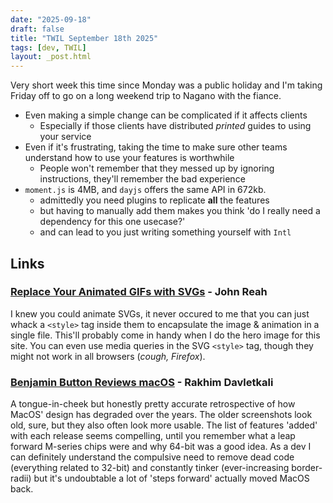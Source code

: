 ```yaml
---
date: "2025-09-18"
draft: false
title: "TWIL September 18th 2025"
tags: [dev, TWIL]
layout: _post.html
---
```


Very short week this time since Monday was a public holiday and I'm taking Friday off to go on a long weekend trip to Nagano with the fiance.

- Even making a simple change can be complicated if it affects clients
  - Especially if those clients have distributed _printed_ guides to using your service
- Even if it's frustrating, taking the time to make sure other teams understand how to use your features is worthwhile
  - People won't remember that they messed up by ignoring instructions, they'll remember the bad experience
- `moment.js` is 4MB, and `dayjs` offers the same API in 672kb.
  - admittedly you need plugins to replicate **all** the features
  - but having to manually add them makes you think 'do I really need a dependency for this one usecase?'
  - and can lead to you just writing something yourself with `Intl`

## Links

### [Replace Your Animated GIFs with SVGs](https://frontendmasters.com/blog/replace-your-animated-gifs-with-svgs/) - John Reah

I knew you could animate SVGs, it never occured to me that you can just whack a `<style>` tag inside them to encapsulate the image & animation in a single file. This'll probably come in handy when I do the hero image for this site. You can even use media queries in the SVG `<style>` tag, though they might not work in all browsers (_cough, Firefox_).

### [Benjamin Button Reviews macOS](https://rakhim.exotext.com/benjamin-button-reviews-macos) - Rakhim Davletkali

A tongue-in-cheek but honestly pretty accurate retrospective of how MacOS' design has degraded over the years. The older screenshots look old, sure, but they also often look more usable. The list of features 'added' with each release seems compelling, until you remember what a leap forward M-series chips were and why 64-bit was a good idea. As a dev I can definitely understand the compulsive need to remove dead code (everything related to 32-bit) and constantly tinker (ever-increasing border-radii) but it's undoubtable a lot of 'steps forward' actually moved MacOS back.
